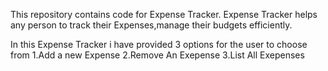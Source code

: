 This repository contains code for Expense Tracker. 
Expense Tracker helps any person to track their Expenses,manage their budgets efficiently.

In this Expense Tracker i have provided 3 options for the user to choose from
1.Add a new Expense
2.Remove An Exepense
3.List All Exepenses


